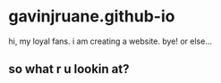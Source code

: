 # gavinjruane.github-io

hi, my loyal fans. i am creating a website. bye! or else...

## so what r u lookin at?
